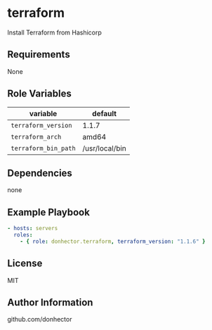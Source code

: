 # terraform

Install Terraform from Hashicorp

## Requirements

None

## Role Variables

| variable             | default        |
| -------------------- | -------------- |
| `terraform_version`  | 1.1.7          |
| `terraform_arch`     | amd64          |
| `terraform_bin_path` | /usr/local/bin |

## Dependencies

none

## Example Playbook

```yaml
- hosts: servers
  roles:
    - { role: donhector.terraform, terraform_version: "1.1.6" }
```

## License

MIT

## Author Information

github.com/donhector
